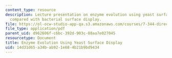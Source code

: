 ```yaml
---
content_type: resource
description: Lecture presentation on enzyme evolution using yeast surface display
  compared with bacterial surface display.
file: https://ol-ocw-studio-app-qa.s3.amazonaws.com/courses/7-344-directed-evolution-engineering-biocatalysts-spring-2008/14d31d65a34bab921e684b21b9bd9434_ses10_slides.pdf
file_type: application/pdf
parent_uid: d962606f-c6bc-392d-903c-88aa7e027045
resourcetype: Document
title: Enzyme Evolution Using Yeast Surface Display
uid: 14d31d65-a34b-ab92-1e68-4b21b9bd9434
---
```

